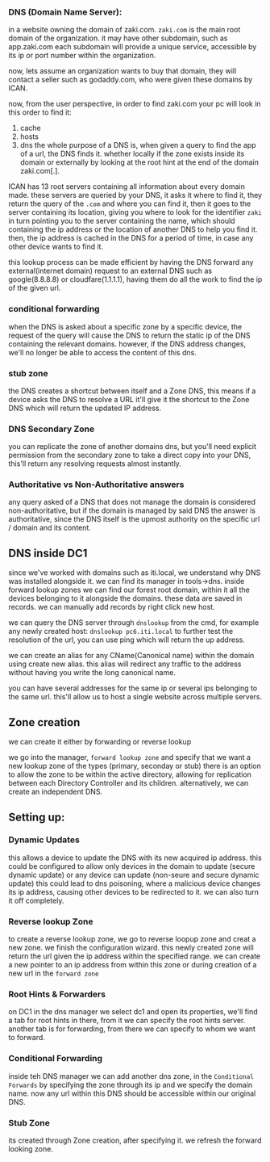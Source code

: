 ### DNS (Domain Name Server):
in a website owning the domain of zaki.com.
`zaki.com` is the main root domain of the organization.
it may have other subdomain, such as app.zaki.com
each subdomain will provide a unique service, accessible by its ip or port number within the organization.

now, lets assume an organization wants to buy that domain, they will contact a seller such as godaddy.com, who were given these domains by ICAN.

now, from the user perspective, in order to find zaki.com
your pc will look in this order to find it:
1) cache
2) hosts
3) dns
the whole purpose of a DNS is, when given a query to find the app of a url, the DNS finds it. whether locally if the zone exists inside its domain or externally by looking at the root hint at the end of the domain zaki.com[.].

ICAN has 13 root servers containing all information about every domain made.
these servers are queried by your DNS, it asks it where to find it, they return the query of the `.com` and where you can find it, then it goes to the server containing its location, giving you where to look for the identifier `zaki` in turn pointing you to the server containing the name, which should containing the ip address or the location of another DNS to help you find it.
then, the ip address is cached in the DNS for a period of time, in case any other device wants to find it.

this lookup process can be made efficient by having the DNS forward any external(internet domain) request to an external DNS such as google(8.8.8.8) or cloudfare(1.1.1.1), having them do all the work to find the ip of the given url.

### conditional forwarding
when the DNS is asked about a specific zone by a specific device, the request of the query will cause the DNS to return the static ip of the DNS containing the relevant domains.
however, if the DNS address changes, we'll no longer be able to access the content of this dns.
### stub zone
the DNS creates a shortcut between itself and a Zone DNS, this means if a device asks the DNS to resolve a URL it'll give it the shortcut to the Zone DNS which will return the updated IP address.

### DNS Secondary Zone 
you can replicate the zone of another domains dns, but you'll need explicit permission from the secondary zone to take a direct copy into your DNS, this'll return any resolving requests almost instantly.

### Authoritative vs Non-Authoritative answers
any query asked of a DNS that does not manage the domain is considered non-authoritative, but if the domain is managed by said DNS the answer is authoritative, since the DNS itself is the upmost authority on the specific url / domain and its content.

## DNS inside DC1
since we've worked with domains such as iti.local, we understand why DNS was installed alongside it.
we can find its manager in tools->dns.
inside forward lookup zones we can find our forest root domain, within it all the devices belonging to it alongside the domains.
these data are saved in records.
we can manually add records by right click new host.

we can query the DNS server through `dnslookup` from the cmd, for example any newly created host:
`dnslookup pc6.iti.local`
to further test the resolution of the url, you can use ping which will return the up address.

we can create an alias for any CName(Canonical name) within the domain using create new alias.
this alias will redirect any traffic to the address without having you write the long canonical name.

you can have several addresses for the same ip or several ips belonging to the same url. this'll allow us to host a single website across multiple servers.

## Zone creation
we can create it either by forwarding or reverse lookup

we go into the manager, `forward lookup zone` and specify that we want a new lookup zone of the types (primary, seconday or stub)
there is an option to allow the zone to be within the active directory, allowing for replication between each Directory Controller and its children.
alternatively, we can create an independent DNS.
## Setting up:
### Dynamic Updates
this allows a device to update the DNS with its new acquired ip address.
this could be configured to allow only devices in the domain to update (secure dynamic update)
or any device can update (non-seure and secure dynamic update) this could lead to dns poisoning, where a malicious device changes its ip address, causing other devices to be redirected to it.
we can also turn it off completely.
### Reverse lookup Zone
to create a reverse lookup zone, we go to reverse loopup zone and creat a new zone.
we finish the configuration wizard.
this newly created zone will return the url given the ip address within the specified range.
we can create a new pointer to an ip address from within this zone or during creation of a new url in the `forward zone`
### Root Hints & Forwarders
on DC1 in the dns manager we select dc1 and open its properties, we'll find a tab for root hints in there, from it we can specify the root hints server.
another tab is for forwarding, from there we can specify to whom we want to forward.

### Conditional Forwarding
inside teh DNS manager we can add another dns zone, in the `Conditional Forwards` by specifying the zone through its ip and we specify the domain name.
now any url within this DNS should be accessible within our original DNS.

### Stub Zone
its created through Zone creation, after specifying it. we refresh the forward looking zone.